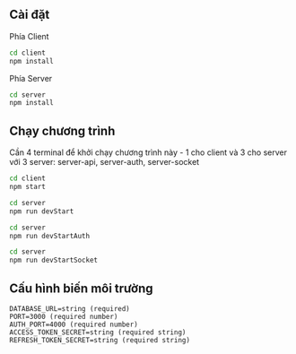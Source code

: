 ## Cài đặt

Phía Client

```bash
cd client
npm install
```

Phía Server

```bash
cd server
npm install
```

## Chạy chương trình

Cần 4 terminal để khởi chạy chương trình này - 1 cho client và 3 cho server với 3 server: server-api, server-auth, server-socket

```bash
cd client
npm start
```

```bash
cd server
npm run devStart
```

```bash
cd server
npm run devStartAuth
```

```bash
cd server
npm run devStartSocket
```
## Cấu hình biến môi trường

```
DATABASE_URL=string (required)
PORT=3000 (required number)
AUTH_PORT=4000 (required number)
ACCESS_TOKEN_SECRET=string (required string)
REFRESH_TOKEN_SECRET=string (required string)
```
